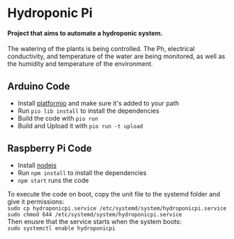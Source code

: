 # Hydroponic Pi

#### Project that aims to automate a hydroponic system.

The watering of the plants is being controlled. The Ph, electrical conductivity, and temperature of the water are being monitored, as well as the humidity and temperature of the environment.

## Arduino Code

-   Install [platformio](https://platformio.org/) and make sure it's added to your path
-   Run `pio lib install` to install the dependencies
-   Build the code with `pio run`
-   Build and Upload it with `pio run -t upload`

## Raspberry Pi Code

-   Install [nodejs](https://nodejs.org/en/)
-   Run `npm install` to install the dependencies
-   `npm start` runs the code

To execute the code on boot, copy the unit file to the systemd folder and give it permissions:  
`sudo cp hydroponicpi.service /etc/systemd/system/hydroponicpi.service`  
`sudo chmod 644 /etc/systemd/system/hydroponicpi.service`  
Then enusre that the service starts when the system boots:  
`sudo systemctl enable hydroponicpi`

